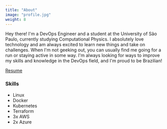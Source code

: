 ```yaml
---
title: "About"
image: "profile.jpg"
weight: 8
---
```


Hey there! I'm a DevOps Engineer and a student at the University of São Paulo, currently studying Computational Physics. I absolutely love technology and am always excited to learn new things and take on challenges. When I'm not geeking out, you can usually find me going for a run or staying active in some way. I'm always looking for ways to improve my skills and knowledge in the DevOps field, and I'm proud to be Brazilian!

[Resume](https://docs.google.com/document/d/e/2PACX-1vSSvDIJhKzKXzZSgOZ7Ta4mtOw1yxunyBPnMuDzmUOiSFvBfeKgwq65ofTsSCGkZXUziIyr9nP-JjUU/pub)




### Skills

* Linux
* Docker
* Kubernetes
* Terraform
* 3x AWS
* 2x Azure
